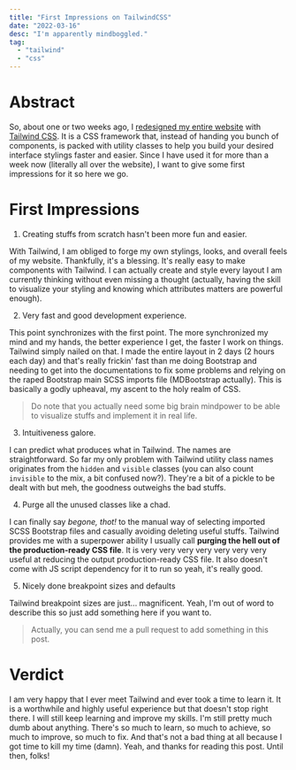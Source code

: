 ```yaml
---
title: "First Impressions on TailwindCSS"
date: "2022-03-16"
desc: "I'm apparently mindboggled."
tag:
  - "tailwind"
  - "css"
---
```


# Abstract

So, about one or two weeks ago, I [redesigned my entire website](https://github.com/irvanmalik48/blog/commit/1559253fb4970a5de36d8bbc526712bc2cf544bf) with [Tailwind CSS](https://tailwindcss.com/).
It is a CSS framework that, instead of handing you bunch of components, is packed with utility classes to help you build your desired interface stylings faster and easier.
Since I have used it for more than a week now (literally all over the website), I want to give some first impressions for it so here we go.

# First Impressions

1. Creating stuffs from scratch hasn't been more fun and easier.

With Tailwind, I am obliged to forge my own stylings, looks, and overall feels of my website. Thankfully, it's a blessing. It's really easy to make components with Tailwind. I can actually create and style every layout I am currently thinking without even missing a thought (actually, having the skill to visualize your styling and knowing which attributes matters are powerful enough).

2. Very fast and good development experience.

This point synchronizes with the first point. The more synchronized my mind and my hands, the better experience I get, the faster I work on things. Tailwind simply nailed on that. I made the entire layout in 2 days (2 hours each day) and that's really frickin' fast than me doing Bootstrap and needing to get into the documentations to fix some problems and relying on the raped Bootstrap main SCSS imports file (MDBootstrap actually). This is basically a godly upheaval, my ascent to the holy realm of CSS.

> Do note that you actually need some big brain mindpower to be able to visualize stuffs and implement it in real life.

3. Intuitiveness galore.

I can predict what produces what in Tailwind. The names are straightforward. So far my only problem with Tailwind utility class names originates from the `hidden` and `visible` classes (you can also count `invisible` to the mix, a bit confused now?). They're a bit of a pickle to be dealt with but meh, the goodness outweighs the bad stuffs.

4. Purge all the unused classes like a chad.

I can finally say *begone, thot!* to the manual way of selecting imported SCSS Bootstrap files and casually avoiding deleting useful stuffs. Tailwind provides me with a superpower ability I usually call **purging the hell out of the production-ready CSS file**. It is very very very very very very very useful at reducing the output production-ready CSS file. It also doesn't come with JS script dependency for it to run so yeah, it's really good.

5. Nicely done breakpoint sizes and defaults

Tailwind breakpoint sizes are just... magnificent. Yeah, I'm out of word to describe this so just add something here if you want to.

> Actually, you can send me a pull request to add something in this post.

# Verdict

I am very happy that I ever meet Tailwind and ever took a time to learn it. It is a worthwhile and highly useful experience but that doesn't stop right there. I will still keep learning and improve my skills. I'm still pretty much dumb about anything. There's so much to learn, so much to achieve, so much to improve, so much to fix. And that's not a bad thing at all because I got time to kill my time (damn). Yeah, and thanks for reading this post. Until then, folks!

